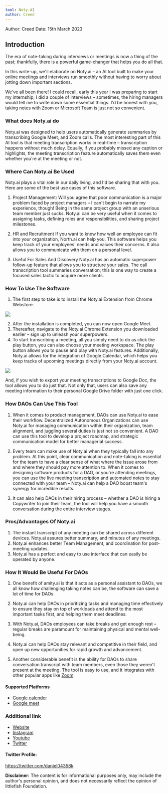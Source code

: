 ```yaml
---
tool: Noty.AI
author: Creed
---
```


Author: Creed
Date:  15th March 2023

## Introduction

The era of note-taking during interviews or meetings is now a thing of the past; thankfully, there is a powerful game-changer that helps you do all that.

In this write-up, we'll elaborate on Noty.ai – an AI tool built to make your online meetings and interviews run smoothly without having to worry about jotting down important sections. 

We've all been there! I could recall, early this year I was preparing to start my internship; I did a couple of interviews – sometimes, the hiring managers would tell me to write down some essential things. I'd be honest with you, taking notes with Zoom or Microsoft Team is just not so convenient.

### What does Noty.ai do

Noty.ai was designed to help users automatically generate summaries by transcribing Google Meet, and Zoom calls. The most interesting part of this AI tool is that meeting transcription works in real-time – transcription happens without much delay. Equally, if you probably missed any caption or highlights, the meeting transcription feature automatically saves them even whether you're at the meeting or not.

### Where Can Noty.ai Be Used
Noty.ai plays a vital role in our daily living, and I'd be sharing that with you. Here are some of the best use cases of this software.

1. Project Management: 
Will you agree that poor communication
is a major problem faced by project managers – I can't begin to narrate my experience, though! Being in the same project group with an unserious team member just sucks. Noty.ai can be very useful when it comes to assigning tasks, defining roles and responsibilities, and sharing project milestones.

2. HR and Recruitment
If you want to know how well an employee can fit into your organization, North.ai can help you. This software helps you keep track of your employees' needs and values their concerns. It also allows you to communicate with them on a personal level.

3. Useful For Sales And Discovery
Noty.ai has an automatic superpower follow-up feature that allows you to structure your sales. The call transcription tool summaries conversation; this is one way to create a focused sales tactic to acquire more clients. 

### How To Use The Software

1. The first step to take is to install the Noty.ai Extension from Chrome Webstore.

![](https://i.imgur.com/NkP42U2.png)

2. After the installation is completed, you can now open Google Meet.
3. Thereafter, navigate to the Noty.ai Chrome Extension you downloaded earlier – sign up to unleash your superpowers.
4. To start transcribing a meeting, all you simply need to do as click the play button, you can also choose your meeting workspace. The play button allows you to pause and play with Noty.ai features. Additionally, Noty.ai allows for the integration of Google Calendar, which helps you keep tracks of upcoming meetings directly from your Noty.ai account.

![](https://i.imgur.com/wvZRQs7.png)

And, if you wish to export your meeting transcriptions to Google Doc, the tool allows you to do just that. Not only that, users can also save any meeting information to their personal Google Drive folder with just one click.

### How DAOs Can Use This Tool

1. When it comes to product management, DAOs can use Noty.ai to ease their workflow. Decentralized Autonomous Organizations can use Noty.ai for managing communication within their organization, team alignment, and juggling several duties is just not so convenient. A DAO can use this tool to develop a project roadmap, and strategic communication model for better managerial success.

2. Every team can make use of Noty.ai when they typically fall into any problem. At this point, clear communication and note-taking is essential for the team to have a clear sense of what where the issue arose from and where they should pay more attention to. When it comes to designing software products for a DAO, or you're attending meetings, you can use the live meeting transcription and automated notes to stay connected with your team – Noty.ai can help a DAO boost team's synergy for incredible results.

3. It can also help DAOs in their hiring process – whether a DAO is hiring a Copywriter to join their team, the tool will help you have a smooth conversation during the entire interview stages.

### Pros/Advantages Of Noty.ai

1. The instant transcript of any meeting can be shared across different devices. Noty.ai assures better summary, and minutes of any meetings.
2. Noty.ai enhances better Team Management, and coordination for post-meeting updates. 
3. Noty.ai has a perfect and easy to use interface that can easily be operated by anyone. 

### How It Would Be Useful For DAOs

1. One benefit of amity.ai is that it acts as a personal assistant to DAOs, we all know how challenging taking notes can be, the software can save a lot of time for DAOs.

2. Noty.ai can help DAOs in prioritizing tasks and managing time effectively to ensure they stay on top of workloads and attend to the most important tasks first, and helping them meet deadlines.

3. With Noty.ai, DAOs employees can take breaks and get enough rest – regular breaks are paramount for maintaining physical and mental well-being. 

4. Noty.ai can help DAOs stay relevant and competitive in their field, and open up new opportunities for rapid growth and advancement.

5. Another considerable benefit is the ability for DAOs to share conversation transcript with team members, even those they weren't present at the meeting. The tool is easy to use, and it integrates with other popular apps like [Zoom](https://noty.ai/integrations/zoom).

#### Supported Platforms

* [Google calender](https://noty.ai/integrations/google-calendar)
* [ Google meet](https://noty.ai/integrations/google-meet)

### Additional link
* [Website](https://noty.ai/)
* [Instagram](https://instagram.com/noty.ai.superpowers?igshid=YmMyMTA2M2Y=)
* [Youtube](https://www.youtube.com/@noty_ai)
* [Twitter](https://twitter.com/noty_ai)

#### Twitter Profile:
https://twitter.com/daniel04358k

**Disclaimer:** The content is for informational purposes only, may include the author's personal opinion, and does not necessarily reflect the opinion of littlefish Foundation.